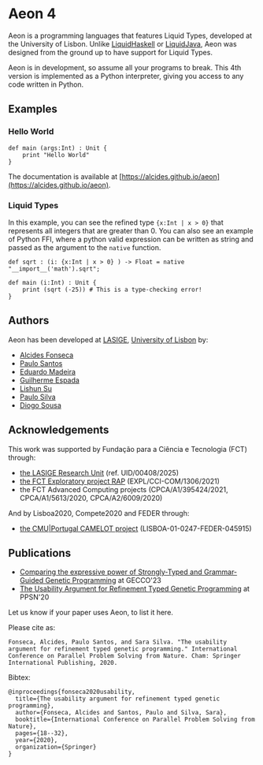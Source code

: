 # Aeon 4

Aeon is a programming languages that features Liquid Types, developed at the University of Lisbon. Unlike [LiquidHaskell](https://ucsd-progsys.github.io/liquidhaskell/) or [LiquidJava](https://catarinagamboa.github.io/liquidjava.html), Aeon was designed from the ground up to have support for Liquid Types.

Aeon is in development, so assume all your programs to break. This 4th version is implemented as a Python interpreter, giving you access to any code written in Python.

## Examples


### Hello World

```
def main (args:Int) : Unit {
    print "Hello World"
}
```

The documentation is available at [https://alcides.github.io/aeon](https://alcides.github.io/aeon).


### Liquid Types

In this example, you can see the refined type `{x:Int | x > 0}` that represents all integers that are greater than 0. You can also see an example of Python FFI, where a python valid expression can be written as string and passed as the argument to the `native` function.

```
def sqrt : (i: {x:Int | x > 0} ) -> Float = native "__import__('math').sqrt";

def main (i:Int) : Unit {
    print (sqrt (-25)) # This is a type-checking error!
}
```



Authors
----------
Aeon has been developed at [LASIGE](https://www.lasige.pt), [University of Lisbon](https://ciencias.ulisboa.pt) by:

* [Alcides Fonseca](http://alcidesfonseca.com)
* [Paulo Santos](https://pcanelas.com/)
* [Eduardo Madeira](https://www.lasige.pt/member/jose-eduardo-madeira)
* [Guilherme Espada](https://espada.dev)
* [Lishun Su](https://lasige.pt/member/su-lishun/)
* [Paulo Silva](https://github.com/PauloHS-Silva)
* [Diogo Sousa](https://github.com/SousaTrashBin)

Acknowledgements
----------------

This work was supported by Fundação para a Ciência e Tecnologia (FCT) through:

* [the LASIGE Research Unit](https://www.lasige.pt) (ref. UID/00408/2025)
* [the FCT Exploratory project RAP](http://wiki.alcidesfonseca.com/research/projects/rap/) (EXPL/CCI-COM/1306/2021)
* the FCT Advanced Computing projects (CPCA/A1/395424/2021, CPCA/A1/5613/2020, CPCA/A2/6009/2020)

And by Lisboa2020, Compete2020 and FEDER through:

* [the CMU|Portugal CAMELOT project](http://wiki.alcidesfonseca.com/research/projects/camelot/) (LISBOA-01-0247-FEDER-045915)


Publications
-----------------

* [Comparing the expressive power of Strongly-Typed and Grammar-Guided Genetic Programming](https://www.researchgate.net/publication/370277603_Comparing_the_expressive_power_of_Strongly-Typed_and_Grammar-Guided_Genetic_Programming) at GECCO'23
* [The Usability Argument for Refinement Typed Genetic Programming](https://link.springer.com/chapter/10.1007/978-3-030-58115-2_2) at PPSN'20

Let us know if your paper uses Aeon, to list it here.

Please cite as:

```
Fonseca, Alcides, Paulo Santos, and Sara Silva. "The usability argument for refinement typed genetic programming." International Conference on Parallel Problem Solving from Nature. Cham: Springer International Publishing, 2020.
```

Bibtex:

```
@inproceedings{fonseca2020usability,
  title={The usability argument for refinement typed genetic programming},
  author={Fonseca, Alcides and Santos, Paulo and Silva, Sara},
  booktitle={International Conference on Parallel Problem Solving from Nature},
  pages={18--32},
  year={2020},
  organization={Springer}
}
```
